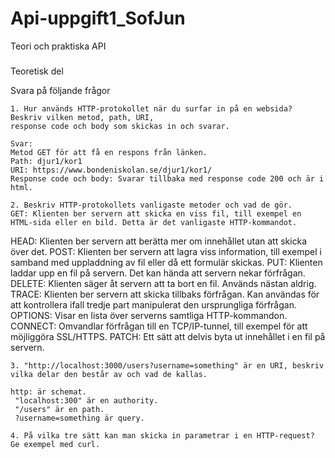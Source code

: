 # Api-uppgift1_SofJun

Teori och praktiska API

#####
Teoretisk del


Svara på följande frågor

    1. Hur används HTTP-protokollet när du surfar in på en websida? Beskriv vilken metod, path, URI, 
    response code och body som skickas in och svarar. 
    
    Svar:
    Metod GET för att få en respons från länken.  
    Path: djur1/kor1
    URI: https://www.bondeniskolan.se/djur1/kor1/
    Response code och body: Svarar tillbaka med response code 200 och är i html. 
    
    2. Beskriv HTTP-protokollets vanligaste metoder och vad de gör.
    GET: Klienten ber servern att skicka en viss fil, till exempel en HTML-sida eller en bild. Detta är det vanligaste HTTP-kommandot.
HEAD: Klienten ber servern att berätta mer om innehållet utan att skicka över det.
POST: Klienten ber servern att lagra viss information, till exempel i samband med uppladdning av fil eller då ett formulär skickas.
PUT: Klienten laddar upp en fil på servern. Det kan hända att servern nekar förfrågan.
DELETE: Klienten säger åt servern att ta bort en fil. Används nästan aldrig.
TRACE: Klienten ber servern att skicka tillbaks förfrågan. Kan användas för att kontrollera ifall tredje part manipulerat den ursprungliga förfrågan.
OPTIONS: Visar en lista över serverns samtliga HTTP-kommandon.
CONNECT: Omvandlar förfrågan till en TCP/IP-tunnel, till exempel för att möjliggöra SSL/HTTPS.
PATCH: Ett sätt att delvis byta ut innehållet i en fil på servern.
    
    3. "http://localhost:3000/users?username=something" är en URI, beskriv vilka delar den består av och vad de kallas.
    
    http: är schemat.
     "localhost:300" är en authority.
     "/users" är en path.
     ?username=something är query.
     
    4. På vilka tre sätt kan man skicka in parametrar i en HTTP-request? Ge exempel med curl.
